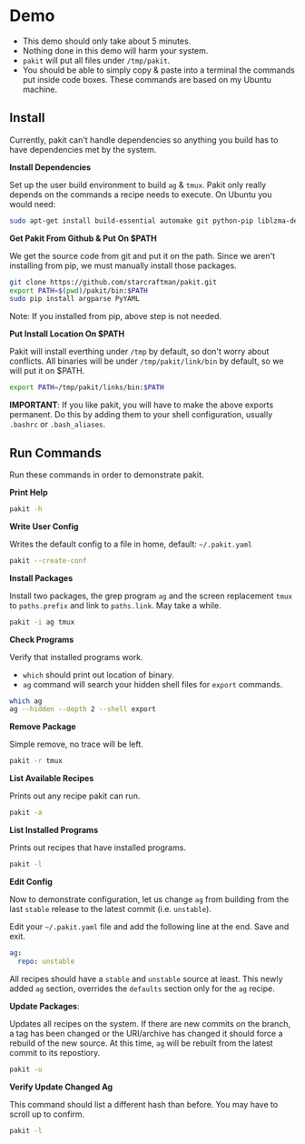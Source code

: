 # Demo

* This demo should only take about 5 minutes.
* Nothing done in this demo will harm your system.
* `pakit` will put all files under `/tmp/pakit`.
* You should be able to simply copy & paste into a terminal the commands put
inside code boxes. These commands are based on my Ubuntu machine.

## Install

Currently, pakit can't handle dependencies so anything you build has to have
dependencies met by the system. 

**Install Dependencies**

Set up the user build environment to build `ag` & `tmux`. Pakit only really depends
on the commands a recipe needs to execute. On Ubuntu you would need:

```bash
sudo apt-get install build-essential automake git python-pip liblzma-dev libevent-dev ncurses-dev
```

**Get Pakit From Github & Put On $PATH**

We get the source code from git and put it on the path.
Since we aren't installing from pip, we must manually install those packages.

```bash
git clone https://github.com/starcraftman/pakit.git
export PATH=$(pwd)/pakit/bin:$PATH
sudo pip install argparse PyYAML
```

Note: If you installed from pip, above step is not needed.                                                        

**Put Install Location On $PATH**

Pakit will install everthing under `/tmp` by default, so don't worry about conflicts.
All binaries will be under `/tmp/pakit/link/bin` by default, so we will put it on $PATH.

```bash
export PATH=/tmp/pakit/links/bin:$PATH
```

**IMPORTANT**: If you like pakit, you will have to make the above exports permanent.
Do this by adding them to your shell configuration, usually `.bashrc` or `.bash_aliases`.

## Run Commands

Run these commands in order to demonstrate pakit.

**Print Help**

```bash
pakit -h
```

**Write User Config**

Writes the default config to a file in home, default: `~/.pakit.yaml`

```bash
pakit --create-conf
```

**Install Packages**

Install two packages, the grep program `ag` and the screen replacement
`tmux` to `paths.prefix` and link to `paths.link`. May take a while.

```bash
pakit -i ag tmux
```

**Check Programs**

Verify that installed programs work.

* `which` should print out location of binary.
* `ag` command will search your hidden shell files for `export` commands.                                         

```bash
which ag
ag --hidden --depth 2 --shell export
```

**Remove Package**

Simple remove, no trace will be left.

```bash
pakit -r tmux
```

**List Available Recipes**

Prints out any recipe pakit can run.

```bash
pakit -a
```

**List Installed Programs**

Prints out recipes that have installed programs.

```bash
pakit -l
```
                                                                                                                  
**Edit Config**

Now to demonstrate configuration, let us change `ag` from building from the
last `stable` release to the latest commit (i.e. `unstable`).

Edit your `~/.pakit.yaml` file and add the following line at the end. Save and exit.

```yaml
ag:
  repo: unstable
```
  
All recipes should have a `stable` and `unstable` source at least.
This newly added `ag` section, overrides the `defaults` section only for the `ag` recipe.

**Update Packages**:

Updates all recipes on the system. If there are new commits on the branch, a tag has
been changed or the URI/archive has changed it should force a rebuild of the new source.
At this time, `ag` will be rebuilt from the latest commit to its repostiory.

```bash
pakit -u
```

**Verify Update Changed Ag**

This command should list a different hash than before. You may have to scroll up to confirm.

```bash
pakit -l
```
